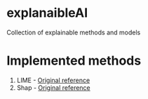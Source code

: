 # explanaibleAI
Collection of explainable methods and models


# Implemented methods

1. LIME - [Original reference](https://arxiv.org/abs/1602.04938)
2. Shap - [Original reference](https://arxiv.org/abs/1705.07874)
